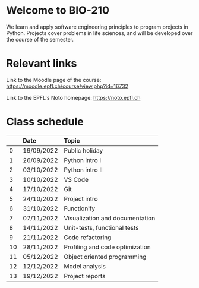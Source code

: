 # Welcome to BIO-210

We learn and apply software engineering principles to program projects in Python. Projects cover problems in life sciences, and will be developed over the course of the semester.

# Relevant links

Link to the Moodle page of the course: https://moodle.epfl.ch/course/view.php?id=16732

Link to the EPFL's Noto homepage: https://noto.epfl.ch

# Class schedule

|	          	|	Date	    |	Topic	|
| :---        |    :---  |    :--- |
|	0	|	19/09/2022	|	Public holiday	|
|	1	|	26/09/2022	|	Python intro I	|
|	2	|	03/10/2022	|	Python intro II	|
|	3	|	10/10/2022	|	VS Code |
|	4	|	17/10/2022	|	Git	|
|	5	|	24/10/2022	|	Project intro	|
|	6	|	31/10/2022	|	Functionify	|
|	7	|	07/11/2022	|	Visualization and documentation	|
|	8	|	14/11/2022	|	Unit-tests, functional tests	|
|	9	|	21/11/2022	|	Code refactoring	|
|	10	|	28/11/2022	|	Profiling and code optimization	|
|	11	|	05/12/2022	|	Object oriented programming	|
|	12	|	12/12/2022	|	Model analysis	|
|	13	|	19/12/2022	|	Project reports	|
